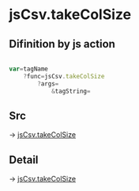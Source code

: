 # jsCsv.takeColSize

## Difinition by js action

```js.js

var=tagName
	?func=jsCsv.takeColSize
		?args=
			&tagString=
```

## Src

-> [jsCsv.takeColSize](https://github.com/puutaro/CommandClick/blob/master/app/src/main/java/com/puutaro/commandclick/fragment_lib/terminal_fragment/js_interface/JsCsv.kt#L32)

## Detail

-> [jsCsv.takeColSize](https://github.com/puutaro/CommandClick/blob/master/md/developer/js_interface/details/JsCsv/takeColSize.md)

